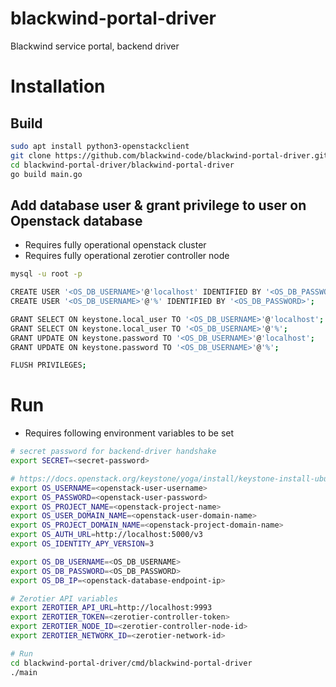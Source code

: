 # blackwind-portal-driver
Blackwind service portal, backend driver

# Installation
## Build
```bash
sudo apt install python3-openstackclient
git clone https://github.com/blackwind-code/blackwind-portal-driver.git
cd blackwind-portal-driver/blackwind-portal-driver
go build main.go
```

## Add database user & grant privilege to user on Openstack database
- Requires fully operational openstack cluster
- Requires fully operational zerotier controller node
```bash
mysql -u root -p

CREATE USER '<OS_DB_USERNAME>'@'localhost' IDENTIFIED BY '<OS_DB_PASSWORD>';
CREATE USER '<OS_DB_USERNAME>'@'%' IDENTIFIED BY '<OS_DB_PASSWORD>';

GRANT SELECT ON keystone.local_user TO '<OS_DB_USERNAME>'@'localhost';
GRANT SELECT ON keystone.local_user TO '<OS_DB_USERNAME>'@'%';
GRANT UPDATE ON keystone.password TO '<OS_DB_USERNAME>'@'localhost';
GRANT UPDATE ON keystone.password TO '<OS_DB_USERNAME>'@'%';

FLUSH PRIVILEGES;
```
# Run
- Requires following environment variables to be set
```bash
# secret password for backend-driver handshake
export SECRET=<secret-password>

# https://docs.openstack.org/keystone/yoga/install/keystone-install-ubuntu.html
export OS_USERNAME=<openstack-user-username>
export OS_PASSWORD=<openstack-user-password>
export OS_PROJECT_NAME=<openstack-project-name>
export OS_USER_DOMAIN_NAME=<openstack-user-domain-name>
export OS_PROJECT_DOMAIN_NAME=<openstack-project-domain-name>
export OS_AUTH_URL=http://localhost:5000/v3
export OS_IDENTITY_APY_VERSION=3

export OS_DB_USERNAME=<OS_DB_USERNAME>
export OS_DB_PASSWORD=<OS_DB_PASSWORD>
export OS_DB_IP=<openstack-database-endpoint-ip>

# Zerotier API variables
export ZEROTIER_API_URL=http://localhost:9993
export ZEROTIER_TOKEN=<zerotier-controller-token>
export ZEROTIER_NODE_ID=<zerotier-controller-node-id>
export ZEROTIER_NETWORK_ID=<zerotier-network-id>

# Run
cd blackwind-portal-driver/cmd/blackwind-portal-driver
./main
```
